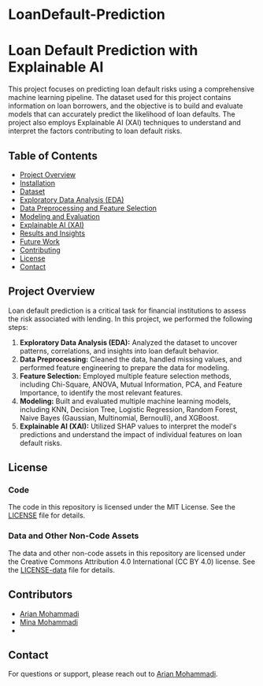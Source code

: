 # LoanDefault-Prediction

# Loan Default Prediction with Explainable AI

This project focuses on predicting loan default risks using a comprehensive machine learning pipeline. The dataset used for this project contains information on loan borrowers, and the objective is to build and evaluate models that can accurately predict the likelihood of loan defaults. The project also employs Explainable AI (XAI) techniques to understand and interpret the factors contributing to loan default risks.

## Table of Contents
- [Project Overview](#project-overview)
- [Installation](#installation)
- [Dataset](#dataset)
- [Exploratory Data Analysis (EDA)](#exploratory-data-analysis-eda)
- [Data Preprocessing and Feature Selection](#data-preprocessing-and-feature-selection)
- [Modeling and Evaluation](#modeling-and-evaluation)
- [Explainable AI (XAI)](#explainable-ai-xai)
- [Results and Insights](#results-and-insights)
- [Future Work](#future-work)
- [Contributing](#contributing)
- [License](#license)
- [Contact](#contact)

## Project Overview

Loan default prediction is a critical task for financial institutions to assess the risk associated with lending. In this project, we performed the following steps:

1. **Exploratory Data Analysis (EDA):** Analyzed the dataset to uncover patterns, correlations, and insights into loan default behavior.
2. **Data Preprocessing:** Cleaned the data, handled missing values, and performed feature engineering to prepare the data for modeling.
3. **Feature Selection:** Employed multiple feature selection methods, including Chi-Square, ANOVA, Mutual Information, PCA, and Feature Importance, to identify the most relevant features.
4. **Modeling:** Built and evaluated multiple machine learning models, including KNN, Decision Tree, Logistic Regression, Random Forest, Naive Bayes (Gaussian, Multinomial, Bernoulli), and XGBoost.
5. **Explainable AI (XAI):** Utilized SHAP values to interpret the model's predictions and understand the impact of individual features on loan default risks.

## License

### Code

The code in this repository is licensed under the MIT License. See the [LICENSE](LICENSE) file for details.

### Data and Other Non-Code Assets

The data and other non-code assets in this repository are licensed under the Creative Commons Attribution 4.0 International (CC BY 4.0) license. See the [LICENSE-data](LICENSE-data) file for details.

## Contributors
- [Arian Mohammadi](https://github.com/arianmohammadi)
- [Mina Mohammadi](https://github.com)
- 
## Contact

For questions or support, please reach out to [Arian Mohammadi](mailto:arianmohammadi6464@gmail.com).

 

